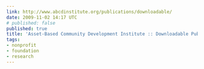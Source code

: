 ```yaml
---
link: http://www.abcdinstitute.org/publications/downloadable/
date: 2009-11-02 14:17 UTC
# published: false
published: true
title: 'Asset-Based Community Development Institute :: Downloadable Publications'
tags:
- nonprofit
- foundation
- research
---
```



